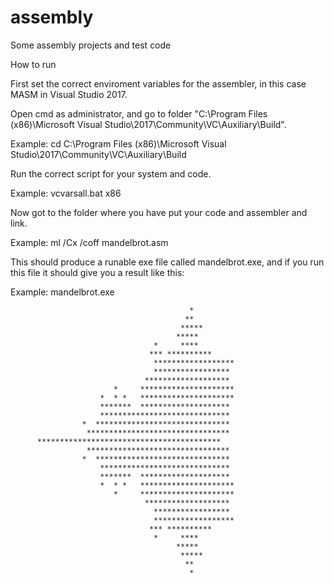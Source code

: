 # assembly
Some assembly projects and test code

How to run

First set the correct enviroment variables for the assembler, in this case MASM in Visual Studio 2017. 

Open cmd as administrator, and go to folder "C:\Program Files (x86)\Microsoft Visual Studio\2017\Community\VC\Auxiliary\Build".

Example: cd C:\Program Files (x86)\Microsoft Visual Studio\2017\Community\VC\Auxiliary\Build

Run the correct script for your system and code.

Example: vcvarsall.bat x86

Now got to the folder where you have put your code and assembler and link.

Example: ml /Cx /coff mandelbrot.asm

This should produce a runable exe file called mandelbrot.exe, and if you run this file it should give you a result like this:

Example: mandelbrot.exe

                                            *
                                           **
                                          *****
                                         *****
                                    *     ****
                                   *** **********
                                    ******************
                                    *****************
                                  *******************
                           *     *********************
                        *  * *   *********************
                        *******  ********************
                        *****************************
                    *  ******************************
                     ********************************
          *****************************************
                     ********************************
                    *  ******************************
                        *****************************
                        *******  ********************
                        *  * *   *********************
                           *     *********************
                                  *******************
                                    *****************
                                    ******************
                                   *** **********
                                    *     ****
                                         *****
                                          *****
                                           **
                                            *


